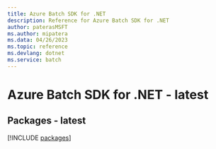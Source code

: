 ```yaml
---
title: Azure Batch SDK for .NET
description: Reference for Azure Batch SDK for .NET
author: paterasMSFT
ms.author: mipatera
ms.data: 04/26/2023
ms.topic: reference
ms.devlang: dotnet
ms.service: batch
---
```

# Azure Batch SDK for .NET - latest
## Packages - latest
[!INCLUDE [packages](batch-index.md)]